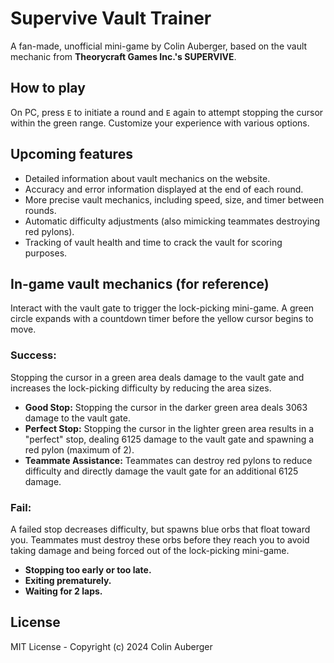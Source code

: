 # Supervive Vault Trainer

A fan-made, unofficial mini-game by Colin Auberger, based on the vault mechanic from **Theorycraft Games Inc.'s SUPERVIVE**.

## How to play

On PC, press `E` to initiate a round and `E` again to attempt stopping the cursor within the green range. Customize your experience with various options.

## Upcoming features

- Detailed information about vault mechanics on the website.
- Accuracy and error information displayed at the end of each round.
- More precise vault mechanics, including speed, size, and timer between rounds.
- Automatic difficulty adjustments (also mimicking teammates destroying red pylons).
- Tracking of vault health and time to crack the vault for scoring purposes.

## In-game vault mechanics (for reference)

Interact with the vault gate to trigger the lock-picking mini-game. A green circle expands with a countdown timer before the yellow cursor begins to move.

### Success:

Stopping the cursor in a green area deals damage to the vault gate and increases the lock-picking difficulty by reducing the area sizes.

- **Good Stop:** Stopping the cursor in the darker green area deals 3063 damage to the vault gate.
- **Perfect Stop:** Stopping the cursor in the lighter green area results in a "perfect" stop, dealing 6125 damage to the vault gate and spawning a red pylon (maximum of 2).
- **Teammate Assistance:** Teammates can destroy red pylons to reduce difficulty and directly damage the vault gate for an additional 6125 damage.

### Fail:

A failed stop decreases difficulty, but spawns blue orbs that float toward you. Teammates must destroy these orbs before they reach you to avoid taking damage and being forced out of the lock-picking mini-game.

- **Stopping too early or too late.**
- **Exiting prematurely.**
- **Waiting for 2 laps.**

## License

MIT License - Copyright (c) 2024 Colin Auberger
